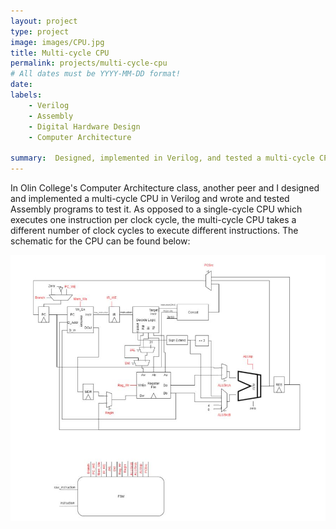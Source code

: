 ```yaml
---
layout: project
type: project
image: images/CPU.jpg
title: Multi-cycle CPU
permalink: projects/multi-cycle-cpu
# All dates must be YYYY-MM-DD format!
date:
labels:
	- Verilog
	- Assembly
	- Digital Hardware Design
	- Computer Architecture

summary:  Designed, implemented in Verilog, and tested a multi-cycle CPU with custom Assembly programs.
---
```


In Olin College's Computer Architecture class, another peer and I designed and implemented a multi-cycle CPU in Verilog and wrote and tested Assembly programs to test it. As opposed to a single-cycle CPU which executes one instruction per clock cycle, the multi-cycle CPU takes a different number of clock cycles to execute different instructions. The schematic for the CPU can be found below:

<img class="ui large floated rounded image" src="../images/CPU_Diagram.JPG">
